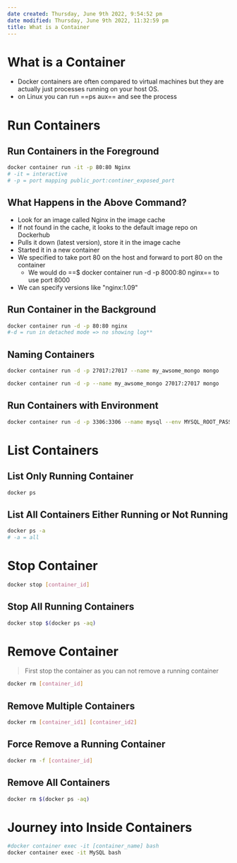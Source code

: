 ```yaml
---
date created: Thursday, June 9th 2022, 9:54:52 pm
date modified: Thursday, June 9th 2022, 11:32:59 pm
title: What is a Container
---
```


# What is a Container

- Docker containers are often compared to virtual machines but they are actually just processes running on your host OS.
- on Linux you can run ==ps aux== and see the process

# Run Containers

## Run Containers in the Foreground

```bash
docker container run -it -p 80:80 Nginx
# -it = interactive
# -p = port mapping public_port:continer_exposed_port
```

## What Happens in the Above Command?

- Look for an image called Nginx in the image cache
- If not found in the cache, it looks to the default image repo on Dockerhub
- Pulls it down (latest version), store it in the image cache
- Started it in a new container
- We specified to take port 80 on the host and forward to port 80 on the container
	- We would do ==$ docker container run -d -p 8000:80 nginx== to use port 8000
- We can specify versions like "nginx:1.09"

## Run Container in the Background

```bash
docker container run -d -p 80:80 nginx  
#-d = run in detached mode => no showing log**
```

## Naming Containers

```bash
docker container run -d -p 27017:27017 --name my_awsome_mongo mongo

docker container run -d -p --name my_awsome_mongo 27017:27017 mongo

```

## Run Containers with Environment

```bash
docker container run -d -p 3306:3306 --name mysql --env MYSQL_ROOT_PASSWORD=123456 mysql
```

# List Containers

## List Only Running Container

```bash
docker ps
```

## List All Containers Either Running or Not Running

```bash
docker ps -a
# -a = all
```

# Stop Container

```bash
docker stop [container_id]
```

## Stop All Running Containers

```bash
docker stop $(docker ps -aq)
```

# Remove Container

> First stop the container as you can not remove a running container

```bash
docker rm [container_id]
```

## Remove Multiple Containers

```bash
docker rm [container_id1] [container_id2]
```

## Force Remove a Running Container

```bash
docker rm -f [container_id]
```

## Remove All Containers

```bash
docker rm $(docker ps -aq)
```

# Journey into Inside Containers

```bash
#docker container exec -it [container_name] bash
docker container exec -it MySQL bash
```
